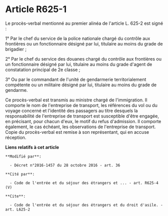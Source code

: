 # Article R625-1

Le procès-verbal mentionné au premier alinéa de l'article L. 625-2 est signé : 

1° Par le chef du service de la police nationale chargé du contrôle aux frontières ou un fonctionnaire désigné par lui,
titulaire au moins du grade de brigadier ; 

2° Par le chef du service des douanes chargé du contrôle aux frontières ou un fonctionnaire désigné par lui, titulaire au
moins du grade d'agent de constatation principal de 2e classe ; 

3° Ou par le commandant de l'unité de gendarmerie territorialement compétente ou un militaire désigné par lui, titulaire au
moins du grade de gendarme. 

Ce procès-verbal est transmis au ministre chargé de l'immigration. Il comporte le nom de l'entreprise de transport, les
références du vol ou du voyage concerné et l'identité des passagers au titre desquels la responsabilité de l'entreprise de
transport est susceptible d'être engagée, en précisant, pour chacun d'eux, le motif du refus d'admission. Il comporte
également, le cas échéant, les observations de l'entreprise de transport. Copie du procès-verbal est remise à son
représentant, qui en accuse réception.

**Liens relatifs à cet article**

	**Modifié par**:

	  - Décret n°2016-1457 du 28 octobre 2016 - art. 36

	**Cité par**:

	  - Code de l'entrée et du séjour des étrangers et ... - art. R625-4 (V)

	**Cite**:

	  - Code de l'entrée et du séjour des étrangers et du droit d'asile. - art. L625-2
